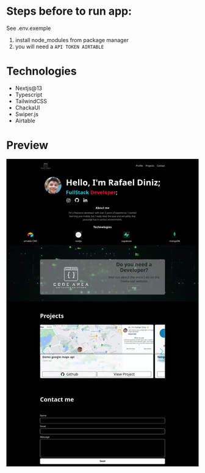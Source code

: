 # Steps before to run app:
See .env.exemple
1. install node_modules from package manager
2. you will need a `API TOKEN AIRTABLE`

# Technologies
- Nextjs@13
- Typescript
- TailwindCSS
- ChackaUI
- Swiper.js
- Airtable

# Preview
![Preview of portifolio](./preview.png)